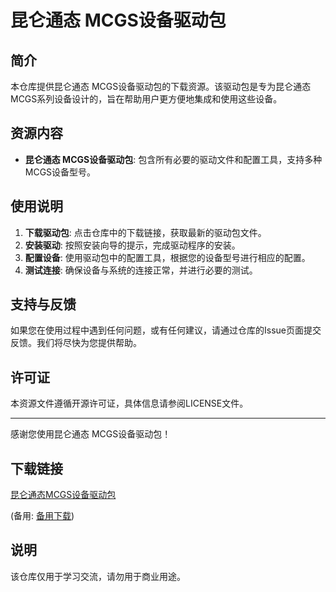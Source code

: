 # 昆仑通态 MCGS设备驱动包

## 简介

本仓库提供昆仑通态 MCGS设备驱动包的下载资源。该驱动包是专为昆仑通态 MCGS系列设备设计的，旨在帮助用户更方便地集成和使用这些设备。

## 资源内容

- **昆仑通态 MCGS设备驱动包**: 包含所有必要的驱动文件和配置工具，支持多种MCGS设备型号。

## 使用说明

1. **下载驱动包**: 点击仓库中的下载链接，获取最新的驱动包文件。
2. **安装驱动**: 按照安装向导的提示，完成驱动程序的安装。
3. **配置设备**: 使用驱动包中的配置工具，根据您的设备型号进行相应的配置。
4. **测试连接**: 确保设备与系统的连接正常，并进行必要的测试。

## 支持与反馈

如果您在使用过程中遇到任何问题，或有任何建议，请通过仓库的Issue页面提交反馈。我们将尽快为您提供帮助。

## 许可证

本资源文件遵循开源许可证，具体信息请参阅LICENSE文件。

---

感谢您使用昆仑通态 MCGS设备驱动包！

## 下载链接
[昆仑通态MCGS设备驱动包](https://pan.quark.cn/s/7840188bd01a) 

(备用: [备用下载](https://pan.baidu.com/s/1tPUqts2PYcz4uxCl5xxntw?pwd=1234))

## 说明

该仓库仅用于学习交流，请勿用于商业用途。
